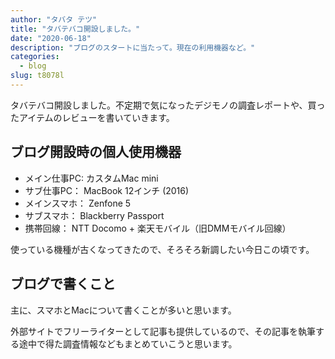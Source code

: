 ```yaml
---
author: "タバタ テツ"
title: "タバテバコ開設しました。"
date: "2020-06-18"
description: "ブログのスタートに当たって。現在の利用機器など。"
categories:
  - blog
slug: t8078l
---
```


タバテバコ開設しました。不定期で気になったデジモノの調査レポートや、買ったアイテムのレビューを書いていきます。

## ブログ開設時の個人使用機器

- メイン仕事PC: カスタムMac mini
- サブ仕事PC： MacBook 12インチ (2016)
- メインスマホ： Zenfone 5
- サブスマホ： Blackberry Passport
- 携帯回線： NTT Docomo + 楽天モバイル（旧DMMモバイル回線）

使っている機種が古くなってきたので、そろそろ新調したい今日この頃です。

## ブログで書くこと

主に、スマホとMacについて書くことが多いと思います。

外部サイトでフリーライターとして記事も提供しているので、その記事を執筆する途中で得た調査情報などもまとめていこうと思います。

